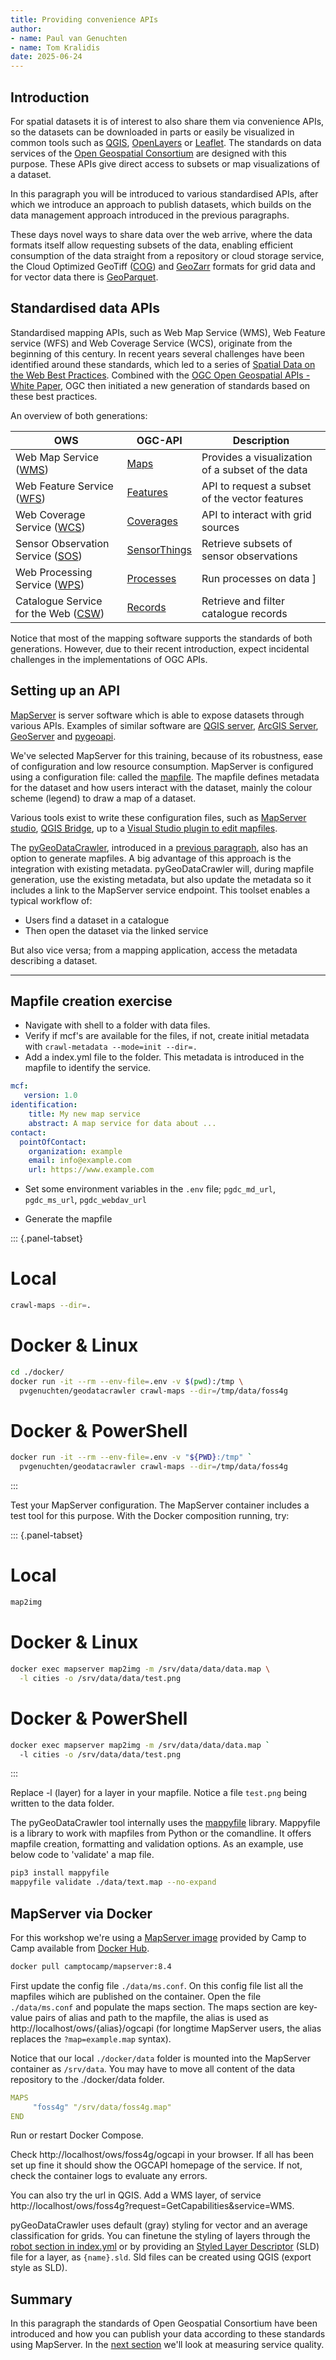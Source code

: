 ```yaml
---
title: Providing convenience APIs
author: 
- name: Paul van Genuchten 
- name: Tom Kralidis
date: 2025-06-24
---
```


## Introduction

For spatial datasets it is of interest to also share them via convenience APIs, so the datasets can be downloaded in parts or easily be visualized in common tools such as [QGIS](https://qgis.org), [OpenLayers](https://openlayers.org) or [Leaflet](https://leaflet.org). The standards on data services of the [Open Geospatial Consortium](https://www.ogc.org/) are designed with this purpose. These APIs give direct access to subsets or map visualizations of a dataset. 
 
In this paragraph you will be introduced to various standardised APIs, after which we introduce an approach to publish datasets, which builds on the data management approach introduced in the previous paragraphs. 

These days novel ways to share data over the web arrive, where the data formats itself allow requesting subsets of the data, enabling efficient consumption of the data straight from a repository or cloud storage service, the Cloud Optimized GeoTiff ([COG](https://cogeo.org/)) and [GeoZarr](https://github.com/zarr-developers/geozarr-spec) formats for grid data and for vector data there is [GeoParquet](https://geoparquet.org/).


## Standardised data APIs 

Standardised mapping APIs, such as Web Map Service (WMS), Web Feature service (WFS) and Web Coverage Service (WCS), originate from the beginning of this century. In recent years several challenges have been identified around these standards, which led to a series of [Spatial Data on the Web Best Practices](https://www.w3.org/TR/sdw-bp/). Combined with the [OGC Open Geospatial APIs - White Paper](https://docs.ogc.org/wp/16-019r4/16-019r4.html), OGC then initiated a new generation of standards based on these best practices.

An overview of both generations:

| OWS | OGC-API | Description |
| --- | --- | --- |
| Web Map Service ([WMS](https://www.ogc.org/standard/wms/)) | [Maps](https://ogcapi.ogc.org/maps/) | Provides a visualization of a subset of the data |
| Web Feature Service ([WFS](https://www.ogc.org/standard/wfs/)) | [Features](https://ogcapi.ogc.org/features/) | API to request a subset of the vector features |
| Web Coverage Service ([WCS](https://www.ogc.org/standard/wcs/)) | [Coverages](https://ogcapi.ogc.org/coverages/) | API to interact with grid sources |
| Sensor Observation Service ([SOS](https://www.ogc.org/standard/sos)) | [SensorThings](https://www.ogc.org/standard/sensorthings/) | Retrieve subsets of sensor observations |
| Web Processing Service ([WPS](https://www.ogc.org/standard/wps)) | [Processes](https://ogcapi.ogc.org/processes) | Run processes on data ]
| Catalogue Service for the Web ([CSW](https://www.ogc.org/standard/cat)) | [Records](https://ogcapi.ogc.org/records) | Retrieve and filter catalogue records |

Notice that most of the mapping software supports the standards of both generations. However, due to their recent
introduction, expect incidental challenges in the implementations of OGC APIs. 


## Setting up an API

[MapServer](https://mapserver.org) is server software which is able to expose datasets through various APIs. 
Examples of similar software are [QGIS server](https://docs.qgis.org/latest/en/docs/server_manual/index.html), 
[ArcGIS Server](https://enterprise.arcgis.com/en/server/), [GeoServer](https://geoserver.org) and 
[pygeoapi](https://pygeoapi.io).
 
We've selected MapServer for this training, because of its robustness, ease of configuration and low resource consumption.
MapServer is configured using a configuration file: called the [mapfile](https://www.mapserver.org/mapfile/). 
The mapfile defines metadata for the dataset and how users interact with the dataset, mainly the colour 
scheme (legend) to draw a map of a dataset.  

Various tools exist to write these configuration files, such as [MapServer studio](https://mapserverstudio.net/), [QGIS Bridge](https://geocat.github.io/qgis-bridge-plugin/latest/server_configuration.html#mapserver), 
up to a [Visual Studio plugin to edit mapfiles](https://marketplace.visualstudio.com/items?itemName=chicoff.mapfile).

The [pyGeoDataCrawler](https://pypi.org/project/geodatacrawler/), introduced in a 
[previous paragraph](./2-interact-with-data-repositories.md), also has an option to generate mapfiles. 
A big advantage of this approach is the integration with existing metadata. 
pyGeoDataCrawler will, during mapfile generation, use the existing metadata, but also update the metadata 
so it includes a link to the MapServer service endpoint. This toolset enables a typical workflow of: 

- Users find a dataset in a catalogue 
- Then open the dataset via the linked service

But also vice versa; from a mapping application, access the metadata describing a dataset.

---

## Mapfile creation exercise

- Navigate with shell to a folder with data files.
- Verify if mcf's are available for the files, if not, create initial metadata with `crawl-metadata --mode=init --dir=.`
- Add a index.yml file to the folder. This metadata is introduced in the mapfile to identify the service.

```yaml
mcf:
   version: 1.0
identification:
    title: My new map service
    abstract: A map service for data about ...
contact:
  pointOfContact:
    organization: example
    email: info@example.com
    url: https://www.example.com
```

- Set some environment variables in the `.env` file; `pgdc_md_url`, `pgdc_ms_url`, `pgdc_webdav_url`

- Generate the mapfile

::: {.panel-tabset}
# Local
```bash
crawl-maps --dir=.
```
# Docker & Linux
```bash
cd ./docker/
docker run -it --rm --env-file=.env -v $(pwd):/tmp \
  pvgenuchten/geodatacrawler crawl-maps --dir=/tmp/data/foss4g 
```
# Docker & PowerShell
```bash
docker run -it --rm --env-file=.env -v "${PWD}:/tmp" `
  pvgenuchten/geodatacrawler crawl-maps --dir=/tmp/data/foss4g 
```
:::

Test your MapServer configuration. The MapServer container includes a test tool for this purpose.
With the Docker composition running, try:

::: {.panel-tabset}
# Local
```bash
map2img 
```
# Docker & Linux
```bash
docker exec mapserver map2img -m /srv/data/data/data.map \
  -l cities -o /srv/data/data/test.png
```

# Docker & PowerShell
```bash
docker exec mapserver map2img -m /srv/data/data/data.map `
  -l cities -o /srv/data/data/test.png
```
:::

Replace -l (layer) for a layer in your mapfile. Notice a file `test.png` being written to the data folder.

The pyGeoDataCrawler tool internally uses the [mappyfile](https://mappyfile.readthedocs.io/en/latest/) library. 
Mappyfile is a library to work with mapfiles from Python or the comandline. 
It offers mapfile creation, formatting and validation options. As an example, use below code to 'validate' a map file.

```bash
pip3 install mappyfile
mappyfile validate ./data/text.map --no-expand
```

## MapServer via Docker 

For this workshop we're using a [MapServer image](https://hub.docker.com/r/camptocamp/mapserver) provided by Camp to Camp available from [Docker Hub](https://hub.docker.com/).

```bash
docker pull camptocamp/mapserver:8.4  
```

First update the config file `./data/ms.conf`. On this config file list all the mapfiles wihich are published on the container. Open the file `./data/ms.conf` and populate the maps section. The maps section are key-value pairs of alias and path to the mapfile, the alias is used as http://localhost/ows/{alias}/ogcapi (for longtime MapServer users, the alias replaces the `?map=example.map` syntax).

Notice that our local `./docker/data` folder is mounted into the MapServer container as `/srv/data`. 
You may have to move all content of the data repository to the ./docker/data folder. 

```yaml
MAPS
     "foss4g" "/srv/data/foss4g.map"
END
```

Run or restart Docker Compose.

Check http://localhost/ows/foss4g/ogcapi in your browser. If all has been set up fine it should show the OGCAPI homepage of the service. If not, check the container logs to evaluate any errors. 

You can also try the url in QGIS. Add a WMS layer, of service http://localhost/ows/foss4g?request=GetCapabilities&service=WMS.

pyGeoDataCrawler uses default (gray) styling for vector and an average classification for grids. You can finetune the styling of layers through the [robot section in index.yml](https://github.com/pvgenuchten/pyGeoDataCrawler?tab=readme-ov-file#layer-styling) or by providing an [Styled Layer Descriptor](https://www.ogc.org/standards/sld/) (SLD) file for a layer, as `{name}.sld`. Sld files can be created using QGIS (export style as SLD).


## Summary

In this paragraph the standards of Open Geospatial Consortium have been introduced and how you can publish your data according to these standards using MapServer. In the [next section](./8-data-visualization.md) we'll look at measuring service quality.




